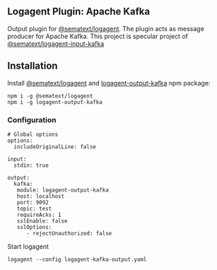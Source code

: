 ## Logagent Plugin: Apache Kafka

Output plugin for [@sematext/logagent](http://sematext.com/logagent/). The plugin acts as message producer for Apache Kafka.
This project is specular project of [@sematext/logagent-input-kafka](https://github.com/megastef/logagent-input-kafka)

## Installation 

Install [@sematext/logagent](https://www.npmjs.com/package/@sematext/logagent) and [logagent-output-kafka](https://www.npmjs.com/package/logagent-output-kafka) npm package: 

```
npm i -g @sematext/logagent 
npm i -g logagent-output-kafka
```
 
### Configuration

```
# Global options
options:
  includeOriginalLine: false

input:
  stdin: true

output:
  kafka: 
   module: logagent-output-kafka
   host: localhost
   port: 9092 
   topic: test
   requireAcks: 1
   sslEnable: false
   sslOptions: 
      - rejectUnauthorized: false

```

Start logagent

```
logagent --config logagent-kafka-output.yaml
```
